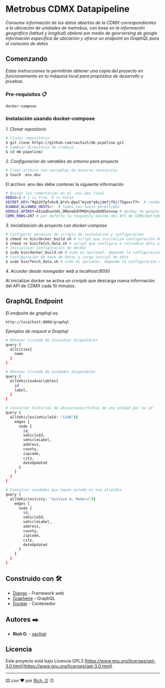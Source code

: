 
# Metrobus CDMX Datapipeline

_Consume información de los datos abiertos de la CDMX correspondientes a la ubicación de unidades de metrobus, con base en la información geográfica (latitud y longitud) obtiene por medio de georversing de google información especifica de ubicación y ofrece un endpoint en GraphQL para el consumo de datos_

## Comenzando 

_Estas instrucciones te permitirán obtener una copia del proyecto en funcionamiento en tu máquina local para propósitos de desarrollo y pruebas._


### Pre-requisitos 📋

```
docker-compose
```

### Instalación usando docker-compose
_1. Clonar repositorio_
```bash
# Clonar repositorio
$ git clone https://github.com/sachiel/mb-pipeline.git
# Cambiar directorio de trabajo
$ cd mb-pipeline/
```
_2. Configuración de variables de entorno para proyecto_
```bash
# Crear archivo con variables de entorno necesarias
$ touch .env.dev
```
El archivo .env.dev debe contener la siguiente información
```bash
# Quitar los comentarios en el .env.dev final
DEBUG=1 # 1 is True, 0 is False
SECRET_KEY=^9q5ih7pf=hc8_&*x%-@ywl^mju$*y6sj$mfjf6j!75go=r77+  # random string
DJANGO_ALLOWED_HOSTS=*  # Todos los hosts permitidos
GOOGLE_APIKEY=AIzadhusSds_DMenaEdYPKDnjhpddd95xnvuw # apikey de google
CDMX_ROWS=207 # por defecto la respuesta máxima del API de CDMX/metrobus es de 207 registros

```
_3. Inicialización de proyecto con docker-compose_
```bash
# Configurar permisos de scripts de instalación y configuración
$ chmod +x bin/docker_build.sh # script que inicializa configuración de docker
$ chmod +x bin/fetch_data.sh # script que configura e introduce data inicial
# Inicializar configuración de docker
$ sudo bin/docker_build.sh # sudo es opcional, depende la configuracion de docker
# Configuración de base de datos y carga inicial de data
$ sudo bin/fetch_data.sh # sudo es opcional, depende la configuracion de docker
```
_4. Acceder desde navegador web a localhost:8000_

Al inicializar docker se activa un cronjob que descarga nueva información del API de CDMX cada 10 minutos.
## GraphQL Endpoint

_El endpoint de graphql es:_
```
http://localhost:8000/graphql
```
_Ejemplos de request a Graphql_
```bash
# Obtener listado de alcaldías disponibles
query {
  allCities{
    name
  }
}
```
```bash
# Obtener listado de unidades disponibles
query {
  allVehiclesAvailables{
    id
    label,
  }
}
```
```bash
# Consultar historial de ubicaciones/fechas de una unidad por su id
query {
  allVehicles(vehicleId: "1148"){
    edges {
      node {
        id,
        vehicleId,
        vehicleLabel,
        address,
        county,
        zipcode,
        city,
        dateUpdated
      }
    }
  }
}
```
```bash
# Consultar unidades que hayan estado en una alcaldía
query {
  allVehicles(city: "Gustavo A. Madero"){
    edges {
      node {
        id,
        vehicleId,
        vehicleLabel,
        address,
        county,
        zipcode,
        city,
        dateUpdated
      }
    }
  }
}
```

## Construido con 🛠️

* [Django](https://www.djangoproject.com/) - Framework web
* [Graphene](https://docs.graphene-python.org/projects/django/en/latest/) - GraphQL
* [Docker](https://docs.docker.com/) - Contenedor

## Autores ✒️

* **Rich O.** -  [sachiel](https://github.com/sachiel)

## Licencia

Este proyecto está bajo Licencia GPL3 [https://www.gnu.org/licenses/gpl-3.0.html](https://www.gnu.org/licenses/gpl-3.0.html)

---
⌨️ con ❤️ por [Rich. O](https://github.com/sachiel) :D
